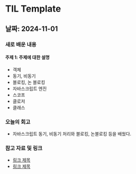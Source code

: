 # TIL Template

## 날짜: 2024-11-01

### 새로 배운 내용

#### 주제 1: 주제에 대한 설명

- 객체
- 동기, 비동기
- 블로킹, 논 블로킹
- 자바스크립트 엔진
- 스코프
- 클로저
- 클래스

### 오늘의 회고

- 자바스크립트 동기, 비동기 처리와 블로킹, 논블로킹 등을 배웠다.

### 참고 자료 및 링크

- [링크 제목](URL)
- [링크 제목](URL)
